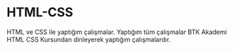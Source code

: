 # HTML-CSS
HTML ve CSS ile yaptığım çalışmalar.
Yaptığım tüm çalışmalar BTK Akademi HTML CSS Kursundan dinleyerek yaptığım çalışmalardır.

